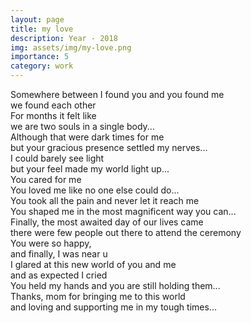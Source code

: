 ```yaml
---
layout: page
title: my love
description: Year - 2018
img: assets/img/my-love.png
importance: 5
category: work
---
```


Somewhere between I found you and you found me  
we found each other  
For months it felt like  
we are two souls in a single body...  
Although that were dark times for me  
but your gracious presence settled my nerves...   
I could barely see light   
but your feel made my world light up...   
You cared for me   
You loved me like no one else could do...   
You took all the pain and never let it reach me   
You shaped me in the most magnificent way you can...   
Finally, the most awaited day of our lives came   
there were few people out there to attend the ceremony   
You were so happy,   
and finally, I was near u   
I glared at this new world of you and me   
and as expected I cried   
You held my hands and you are still holding them...   
Thanks, mom for bringing me to this world   
and loving and supporting me in my tough times...   
